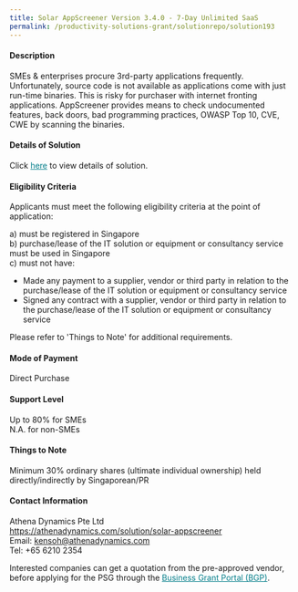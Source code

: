 ```yaml
---
title: Solar AppScreener Version 3.4.0 - 7-Day Unlimited SaaS
permalink: /productivity-solutions-grant/solutionrepo/solution193
---
```


#### Description

SMEs & enterprises procure 3rd-party applications frequently. Unfortunately, source code is not available as applications come with just run-time binaries. This is risky for purchaser with internet fronting applications. AppScreener provides means to check undocumented features, back doors, bad programming practices, OWASP Top 10, CVE, CWE by scanning the binaries. 

#### Details of Solution

Click <a href='https://govassist.gobusiness.gov.sg/images/psg/AthenaDynamics_Annex_3_Part_3.pdf' style='color:#037e8a'>here</a> to view details of solution.

#### Eligibility Criteria

Applicants must meet the following eligibility criteria at the point of application:

a) must be registered in Singapore <br>
b) purchase/lease of the IT solution or equipment or consultancy service must be used in Singapore <br>
c) must not have:
- Made any payment to a supplier, vendor or third party in relation to the purchase/lease of the IT solution or equipment or consultancy service
- Signed any contract with a supplier, vendor or third party in relation to the purchase/lease of the IT solution or equipment or consultancy service

Please refer to 'Things to Note' for additional requirements.

#### Mode of Payment
Direct Purchase

#### Support Level
Up to 80% for SMEs <br>
N.A. for non-SMEs

#### Things to Note
Minimum 30% ordinary shares (ultimate individual ownership) held directly/indirectly by Singaporean/PR

#### Contact Information
Athena Dynamics Pte Ltd<br>https://athenadynamics.com/solution/solar-appscreener<br>Email: kensoh@athenadynamics.com<br>Tel: +65 6210 2354

Interested companies can get a quotation from the pre-approved vendor, before applying for the PSG through the <a target='_blank' style='color:#037e8a' href='https://www.businessgrants.gov.sg/'>Business Grant Portal (BGP)</a>.
